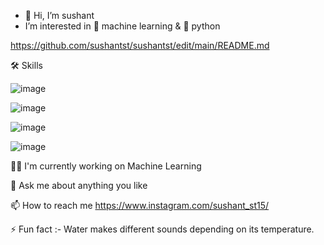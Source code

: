 - 👋 Hi, I’m sushant
- I’m interested in 🎰 machine learning & 🐍 python




https://github.com/sushantst/sushantst/edit/main/README.md


🛠 Skills

![image](https://user-images.githubusercontent.com/106450499/219296784-f7dae407-8ff0-4dad-9fab-10df6cc76dfb.png)


![image](https://user-images.githubusercontent.com/106450499/219297288-620fb1fc-89a2-48e6-86c1-ef3e193458e9.png)


![image](https://user-images.githubusercontent.com/106450499/219297484-3f6fc1c8-c941-420b-9b0f-43a933648c50.png)


![image](https://user-images.githubusercontent.com/106450499/219297580-386afa57-9348-49ec-8823-e6701ed18703.png)



        


👩‍💻 I'm currently working on Machine Learning

💬 Ask me about anything you like

📫 How to reach me https://www.instagram.com/sushant_st15/

⚡️ Fun fact :- Water makes different sounds depending on its temperature.
